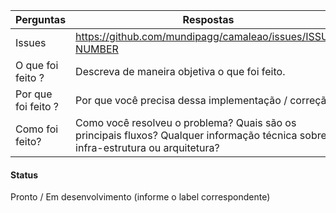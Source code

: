 | Perguntas     	  | Respostas
| ------------- 	  | -------------------------------------------------------
| Issues        	  | https://github.com/mundipagg/camaleao/issues/ISSUE-NUMBER 
| O que foi feito ?   | Descreva de maneira objetiva o que foi feito.
| Por que foi feito ? | Por que você precisa dessa implementação / correção?
| Como foi feito?     | Como você resolveu o problema? Quais são os principais fluxos? Qualquer informação técnica sobre infra-estrutura ou arquitetura?

<!-- Click the form's "Preview button" to make sure the table is functional in GitHub. Thank you! -->

#### Status
Pronto / Em desenvolvimento (informe o label correspondente)
